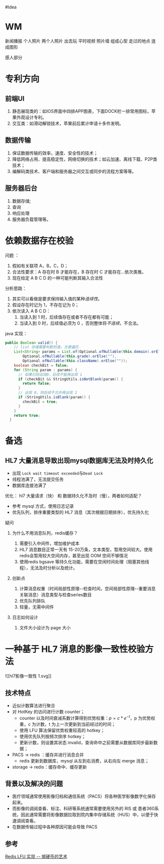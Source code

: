 #Idea
# WM
新闻播报   个人照片
两个人照片 出去玩 平时视频
照片墙  组成心型
走过的地点 连成图形

感人部分


# 专利方向

## 前端UI
1. 静态展现类的：如IOS界面中四排APP图表，下面DOCK栏一排常用图标，苹果外观设计专利。
2. 交互类：如滑动解锁技术，苹果前后累计申请十多件发明。

## 数据传输
1. 保证数据传输的效率，速度、安全性的技术；
2. 降低网络占用、提高稳定性，网络切换的技术；如云加速、离线下载、P2P类技术；
3. 编解码类技术、客户端和服务器之间交互或同步的流程方案等等。

## 服务器后台
1. 数据存储;
2. 查询
3. 响应处理
4. 服务器负载管理等。


# 依赖数据存在校验
问题 ：
1. 假如有关联项 A，B，C，D；
2. 合法性要求：A 存在时 B 才能存在，B 存在时 C 才能存在...依次类推。
3. 现在给定 A B C D 的一种可能判断其输入合法性

分析思路：
1. 其实可以看做是要求保持输入值的某种*连续性*。
2. 假设存在时记为 1，不存在记为 0；
3. 依次读入 A B C D：
	1. 当读入到 1 时，后续值存在或者不存在都有可能；
	2. 当读入到 0 时，后续值必须为 0 ，否则整体将*不连续*，不合法。

java 实现：

```java
public Boolean valid() {
	// list 存储需要判断的值，方便遍历
    List<String> params = List.of(Optional.ofNullable(this.domain).orElse(""),
        Optional.ofNullable(this.grade).orElse(""),
        Optional.ofNullable(this.className).orElse(""));
    boolean checkBit = false;
    for (String param : params) {
      // 如果已经出现0，后续不能再出现 1
      if (checkBit && StringUtils.isNotBlank(param)) {
        return false;
      }
      // 出现 0，则后续不允许再出现 1
      if (StringUtils.isBlank(param)) {
        checkBit = true;
      }
    }
    return true;
  }
```



# 备选
## HL7 大量消息导致出现mysql数据库无法及时持久化
- 出现 `Lock wait timeout exceeded`与`Dead Lock`
- 线程池满了，无法提交任务
- 数据库连接池满了


优化：
hl7 大量请求（快）  和  数据持久化不及时（慢），两者如何适配？

- 参考 mysql 方式，使用日志记录
- 优先队列，排序重要类型的 HL7 消息（其次根据日期排序），优先持久化


疑问
1. 为什么不用消息队列，redis缓存？
	1. 需要引入中间件，增加维护成本
	2. HL7 消息数目正常一天有 15-20万条，文本类型，暂用空间较大。使用redis会暂用较大空间内存，甚至出现 OOM 空间不够情况
	3. 使用redis  bgsave 等持久化功能，需要在空闲时间处理（阻塞其他线程），无法及时分析以及统计。
2. 创新点
	1. 计算消息权重（时间局部性原理--检查时间，空间局部性原理--重要消息关联消息）消息类型与检查series数目
	2. 优先队列排队
	3. 轻量，无需中间件

3. 日志如何设计
	1. 文件大小设计为 page 大小




# 一种基于 HL7 消息的影像一致性校验方法

![[hl7影像一致性 1.svg]]

## 技术特点

- 近似计数算法进行聚合
- 对 HotKey 的访问进行计数 counter；
	- counter 以及时间衰减系数计算得到优势权重：$p=c*e^{-t}$，p 为优势权重，c 为计数，t 为上一次更新到当前经过的时间；
	- 使用 LFU 算法保留优势权重较高的 hotkey；
	- 使用优先队列按频次排序 hotkey；
	- 更新计数，则设置其状态 invalid，查询命中之前需要从数据库同步最新数据；
- PACS -> redis ：缓存并进行消息合并
	- redis 更新到数据库，mysql 从左到右消费，从右向左 merge 消息；
- storage -> redis：缓存命中、缓存更新

## 背景以及解决的问题

- 医疗领域通常使用影像归档和通信系统（PACS）将各种医学影像数字化保存起来。
- 而影像的调阅查看、标注、科研等系统通常需要使用另外的 RIS 或 患者360系统，因此通常需要将影像数据拉取到院内集中存储系统（HUS）中，以便于快速调阅查看。
- 在数据传输过程中各种原因可能会导致 PACS 


## 参考
[Redis LFU 实现 -- 掷硬币的艺术](https://blog.csdn.net/jh0218/article/details/95389361)